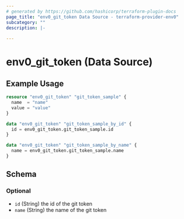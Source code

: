 ```yaml
---
# generated by https://github.com/hashicorp/terraform-plugin-docs
page_title: "env0_git_token Data Source - terraform-provider-env0"
subcategory: ""
description: |-
  
---
```


# env0_git_token (Data Source)



## Example Usage

```terraform
resource "env0_git_token" "git_token_sample" {
  name  = "name"
  value = "value"
}

data "env0_git_token" "git_token_sample_by_id" {
  id = env0_git_token.git_token_sample.id
}

data "env0_git_token" "git_token_sample_by_name" {
  name = env0_git_token.git_token_sample.name
}
```

<!-- schema generated by tfplugindocs -->
## Schema

### Optional

- `id` (String) the id of the git token
- `name` (String) the name of the git token
